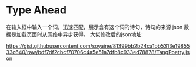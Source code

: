 # Type Ahead

在输入框中输入一个词，迅速匹配，展示含有这个词的诗句，诗句的来源 json 数据是加载页面时从网络中异步获得。
大佬修改后的json地址:  

<https://gist.githubusercontent.com/soyaine/81399bb2b24ca1bb5313e1985533c640/raw/bdf7df2cbcf70706c4a5e51a7dfb8c933ed78878/TangPoetry.json>
